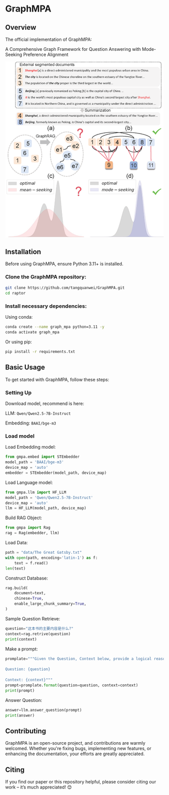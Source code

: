# GraphMPA

## Overview

The official implementation of GraphMPA: 

A Comprehensive Graph Framework for Question Answering with Mode-Seeking Preference Alignment

![graphMPA](img/graphMPA.png)


## Installation

Before using GraphMPA, ensure Python 3.11+ is installed. 

### Clone the GraphMPA repository:

```bash
git clone https://github.com/tangquanwei/GraphMPA.git
cd raptor
```

### Install necessary dependencies:

Using conda:
```bash
conda create --name graph_mpa python=3.11 -y
conda activate graph_mpa
```

Or using pip:   

```bash
pip install -r requirements.txt
```

## Basic Usage

To get started with GraphMPA, follow these steps:

### Setting Up 

Download model, recommend is here:

LLM: `Qwen/Qwen2.5-7B-Instruct`

Embedding: `BAAI/bge-m3`

### Load model 

Load Embedding model:

```python
from gmpa.embed import STEmbedder
model_path = 'BAAI/bge-m3'
device_map = 'auto'
embedder = STEmbedder(model_path, device_map)
```

Load Language model:

```python
from gmpa.llm import HF_LLM
model_path = 'Qwen/Qwen2.5-7B-Instruct'
device_map = 'auto'
llm = HF_LLM(model_path, device_map)
```

Build RAG Object:

```python
from gmpa import Rag
rag = Rag(embedder, llm)
```

Load Data:

```python
path = "data/The Great Gatsby.txt"
with open(path, encoding='latin-1') as f:
    text = f.read()
len(text)
```

Construct Database:

```Python
rag.build(
    document=text,
    chinese=True,
    enable_large_chunk_summary=True,
)
```

Sample Question Retrieve:

```Python
question="这本书的主要内容是什么?"
context=rag.retrive(question)
print(context)
```

Make a prompt:

```Python
promplate="""Given the Question, Context below, provide a logical reasoning to get the answer. Please use the format of: ##Reason: <reason> ##Answer: <answer>.

Question: {question}

Context: {context}"""
prompt=promplate.format(question=question, context=context)
print(prompt)
```

Answer Question:

```Python
answer=llm.answer_question(prompt)
print(answer)
```

## Contributing

GraphMPA is an open-source project, and contributions are warmly welcomed. Whether you're fixing bugs, implementing new features, or enhancing the documentation, your efforts are greatly appreciated.

## Citing

If you find our paper or this repository helpful, please consider citing our work – it’s much appreciated! 😊